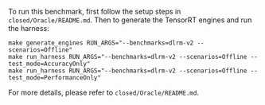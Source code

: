 To run this benchmark, first follow the setup steps in `closed/Oracle/README.md`. Then to generate the TensorRT engines and run the harness:

```
make generate_engines RUN_ARGS="--benchmarks=dlrm-v2 --scenarios=Offline"
make run_harness RUN_ARGS="--benchmarks=dlrm-v2 --scenarios=Offline --test_mode=AccuracyOnly"
make run_harness RUN_ARGS="--benchmarks=dlrm-v2 --scenarios=Offline --test_mode=PerformanceOnly"
```

For more details, please refer to `closed/Oracle/README.md`.